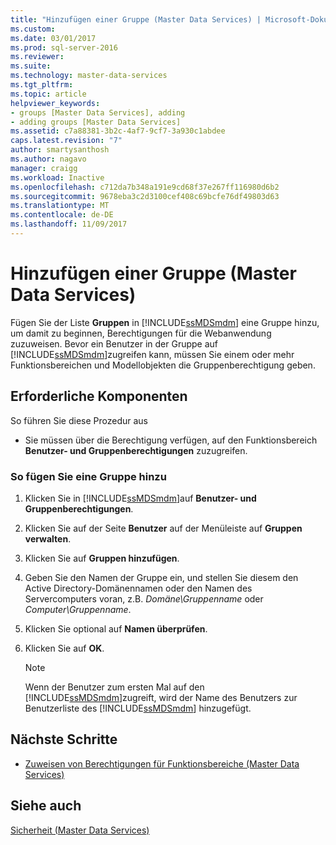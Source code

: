 ```yaml
---
title: "Hinzufügen einer Gruppe (Master Data Services) | Microsoft-Dokumentation"
ms.custom: 
ms.date: 03/01/2017
ms.prod: sql-server-2016
ms.reviewer: 
ms.suite: 
ms.technology: master-data-services
ms.tgt_pltfrm: 
ms.topic: article
helpviewer_keywords:
- groups [Master Data Services], adding
- adding groups [Master Data Services]
ms.assetid: c7a88381-3b2c-4af7-9cf7-3a930c1abdee
caps.latest.revision: "7"
author: smartysanthosh
ms.author: nagavo
manager: craigg
ms.workload: Inactive
ms.openlocfilehash: c712da7b348a191e9cd68f37e267ff116980d6b2
ms.sourcegitcommit: 9678eba3c2d3100cef408c69bcfe76df49803d63
ms.translationtype: MT
ms.contentlocale: de-DE
ms.lasthandoff: 11/09/2017
---
```

# <a name="add-a-group-master-data-services"></a>Hinzufügen einer Gruppe (Master Data Services)
  Fügen Sie der Liste **Gruppen** in [!INCLUDE[ssMDSmdm](../includes/ssmdsmdm-md.md)] eine Gruppe hinzu, um damit zu beginnen, Berechtigungen für die Webanwendung zuzuweisen. Bevor ein Benutzer in der Gruppe auf [!INCLUDE[ssMDSmdm](../includes/ssmdsmdm-md.md)]zugreifen kann, müssen Sie einem oder mehr Funktionsbereichen und Modellobjekten die Gruppenberechtigung geben.  
  
## <a name="prerequisites"></a>Erforderliche Komponenten  
 So führen Sie diese Prozedur aus  
  
-   Sie müssen über die Berechtigung verfügen, auf den Funktionsbereich **Benutzer- und Gruppenberechtigungen** zuzugreifen.  
  
### <a name="to-add-a-group"></a>So fügen Sie eine Gruppe hinzu  
  
1.  Klicken Sie in [!INCLUDE[ssMDSmdm](../includes/ssmdsmdm-md.md)]auf **Benutzer- und Gruppenberechtigungen**.  
  
2.  Klicken Sie auf der Seite **Benutzer** auf der Menüleiste auf **Gruppen verwalten**.  
  
3.  Klicken Sie auf **Gruppen hinzufügen**.  
  
4.  Geben Sie den Namen der Gruppe ein, und stellen Sie diesem den Active Directory-Domänennamen oder den Namen des Servercomputers voran, z.B. *Domäne\Gruppenname* oder *Computer\Gruppenname*.  
  
5.  Klicken Sie optional auf **Namen überprüfen**.  
  
6.  Klicken Sie auf **OK**.  
  
    > [!NOTE]  
    >  Wenn der Benutzer zum ersten Mal auf den [!INCLUDE[ssMDSmdm](../includes/ssmdsmdm-md.md)]zugreift, wird der Name des Benutzers zur Benutzerliste des [!INCLUDE[ssMDSmdm](../includes/ssmdsmdm-md.md)] hinzugefügt.  
  
## <a name="next-steps"></a>Nächste Schritte  
  
-   [Zuweisen von Berechtigungen für Funktionsbereiche &#40;Master Data Services&#41;](../master-data-services/assign-functional-area-permissions-master-data-services.md)  
  
## <a name="see-also"></a>Siehe auch  
 [Sicherheit &#40;Master Data Services&#41;](../master-data-services/security-master-data-services.md)  
  
  

